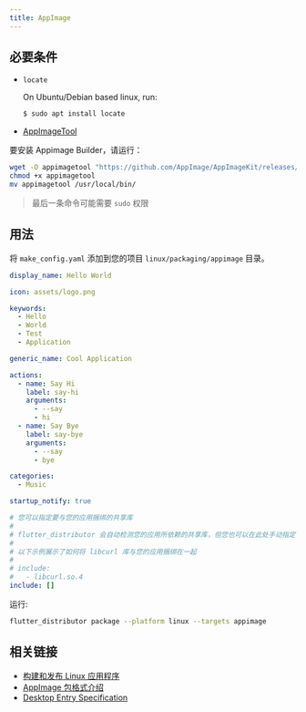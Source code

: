 ```yaml
---
title: AppImage
---
```


## 必要条件

- `locate`

  On Ubuntu/Debian based linux, run:
  ```bash
  $ sudo apt install locate
  ```
- [AppImageTool](https://github.com/AppImage/AppImageKit)

要安装 Appimage Builder，请运行：

```bash
wget -O appimagetool "https://github.com/AppImage/AppImageKit/releases/download/continuous/appimagetool-x86_64.AppImage"
chmod +x appimagetool
mv appimagetool /usr/local/bin/
```

> 最后一条命令可能需要 `sudo` 权限

## 用法

将 `make_config.yaml` 添加到您的项目 `linux/packaging/appimage` 目录。

```yaml
display_name: Hello World

icon: assets/logo.png

keywords:
  - Hello
  - World
  - Test
  - Application

generic_name: Cool Application

actions:
  - name: Say Hi
    label: say-hi
    arguments:
      - --say
      - hi
  - name: Say Bye
    label: say-bye
    arguments:
      - --say
      - bye

categories:
  - Music

startup_notify: true

# 您可以指定要与您的应用捆绑的共享库
#
# flutter_distributor 会自动检测您的应用所依赖的共享库，但您也可以在此处手动指定它们。
# 
# 以下示例展示了如何将 libcurl 库与您的应用捆绑在一起
#
# include:
#   - libcurl.so.4
include: []
```

运行:

```bash
flutter_distributor package --platform linux --targets appimage
```

## 相关链接

- [构建和发布 Linux 应用程序](https://docs.flutter.dev/deployment/linux)
- [AppImage 包格式介绍](https://docs.appimage.org/)
- [Desktop Entry Specification](https://specifications.freedesktop.org/desktop-entry-spec/desktop-entry-spec-latest.html)